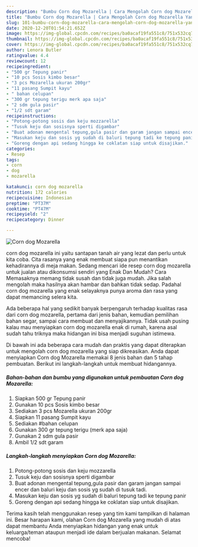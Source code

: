 ```yaml
---
description: "Bumbu Corn dog Mozarella | Cara Mengolah Corn dog Mozarella Yang Enak dan Simpel"
title: "Bumbu Corn dog Mozarella | Cara Mengolah Corn dog Mozarella Yang Enak dan Simpel"
slug: 101-bumbu-corn-dog-mozarella-cara-mengolah-corn-dog-mozarella-yang-enak-dan-simpel
date: 2020-12-20T01:54:21.652Z
image: https://img-global.cpcdn.com/recipes/ba0acaf19fa551c8/751x532cq70/corn-dog-mozarella-foto-resep-utama.jpg
thumbnail: https://img-global.cpcdn.com/recipes/ba0acaf19fa551c8/751x532cq70/corn-dog-mozarella-foto-resep-utama.jpg
cover: https://img-global.cpcdn.com/recipes/ba0acaf19fa551c8/751x532cq70/corn-dog-mozarella-foto-resep-utama.jpg
author: Lenora Butler
ratingvalue: 4.4
reviewcount: 12
recipeingredient:
- "500 gr Tepung panir"
- "10 pcs Sosis kimbo besar"
- "3 pcs Mozarella ukuran 200gr"
- "11 pasang Sumpit kayu"
- " bahan celupan"
- "300 gr tepung terigu merk apa saja"
- "2 sdm gula pasir"
- "1/2 sdt garam"
recipeinstructions:
- "Potong-potong sosis dan keju mozzarella"
- "Tusuk keju dan sosisnya sperti digambar"
- "Buat adonan mengental tepung,gula pasir dan garam jangan sampai encer dan baluri keju dan sosis yg sudah di tusuk tadi."
- "Masukan keju dan sosis yg sudah di baluri tepung tadi ke tepung panir"
- "Goreng dengan api sedang hingga ke coklatan siap untuk disajikan."
categories:
- Resep
tags:
- corn
- dog
- mozarella

katakunci: corn dog mozarella 
nutrition: 172 calories
recipecuisine: Indonesian
preptime: "PT37M"
cooktime: "PT47M"
recipeyield: "2"
recipecategory: Dinner

---
```



![Corn dog Mozarella](https://img-global.cpcdn.com/recipes/ba0acaf19fa551c8/751x532cq70/corn-dog-mozarella-foto-resep-utama.jpg)


corn dog mozarella ini yaitu santapan tanah air yang lezat dan perlu untuk kita coba. Cita rasanya yang enak membuat siapa pun menantikan kehadirannya di meja makan.
Sedang mencari ide resep corn dog mozarella untuk jualan atau dikonsumsi sendiri yang Enak Dan Mudah? Cara Memasaknya memang tidak susah dan tidak juga mudah. Jika salah mengolah maka hasilnya akan hambar dan bahkan tidak sedap. Padahal corn dog mozarella yang enak selayaknya punya aroma dan rasa yang dapat memancing selera kita.

Ada beberapa hal yang sedikit banyak berpengaruh terhadap kualitas rasa dari corn dog mozarella, pertama dari jenis bahan, kemudian pemilihan bahan segar, sampai cara membuat dan menyajikannya. Tidak usah pusing kalau mau menyiapkan corn dog mozarella enak di rumah, karena asal sudah tahu triknya maka hidangan ini bisa menjadi suguhan istimewa.




Di bawah ini ada beberapa cara mudah dan praktis yang dapat diterapkan untuk mengolah corn dog mozarella yang siap dikreasikan. Anda dapat menyiapkan Corn dog Mozarella memakai 8 jenis bahan dan 5 tahap pembuatan. Berikut ini langkah-langkah untuk membuat hidangannya.

<!--inarticleads1-->

##### Bahan-bahan dan bumbu yang digunakan untuk pembuatan Corn dog Mozarella:

1. Siapkan 500 gr Tepung panir
1. Gunakan 10 pcs Sosis kimbo besar
1. Sediakan 3 pcs Mozarella ukuran 200gr
1. Siapkan 11 pasang Sumpit kayu
1. Sediakan  #bahan celupan
1. Gunakan 300 gr tepung terigu (merk apa saja)
1. Gunakan 2 sdm gula pasir
1. Ambil 1/2 sdt garam




<!--inarticleads2-->

##### Langkah-langkah menyiapkan Corn dog Mozarella:

1. Potong-potong sosis dan keju mozzarella
1. Tusuk keju dan sosisnya sperti digambar
1. Buat adonan mengental tepung,gula pasir dan garam jangan sampai encer dan baluri keju dan sosis yg sudah di tusuk tadi.
1. Masukan keju dan sosis yg sudah di baluri tepung tadi ke tepung panir
1. Goreng dengan api sedang hingga ke coklatan siap untuk disajikan.




Terima kasih telah menggunakan resep yang tim kami tampilkan di halaman ini. Besar harapan kami, olahan Corn dog Mozarella yang mudah di atas dapat membantu Anda menyiapkan hidangan yang enak untuk keluarga/teman ataupun menjadi ide dalam berjualan makanan. Selamat mencoba!
